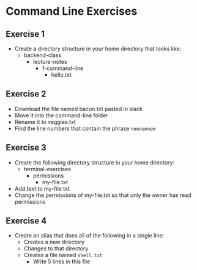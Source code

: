 # Command Line Exercises

## Exercise 1

- Create a directory structure in your home directory that looks like:
  - backend-class
    - lecture-notes
      - 1-command-line
        - hello.txt

## Exercise 2

- Download the file named bacon.txt pasted in slack
- Move it into the command-line folder
- Rename it to veggies.txt
- Find the line numbers that contain the phrase `nomnomnom`

## Exercise 3

- Create the following directory structure in your home directory:
  - terminal-exercises
    - permissions
      - my-file.txt
- Add text to my-file.txt
- Change the permissions of my-file.txt so that only the owner has read permissions

## Exercise 4

- Create an alias that does all of the following in a single line:
  - Creates a new directory
  - Changes to that directory
  - Creates a file named `shell.txt`
    - Write 5 lines in this file
